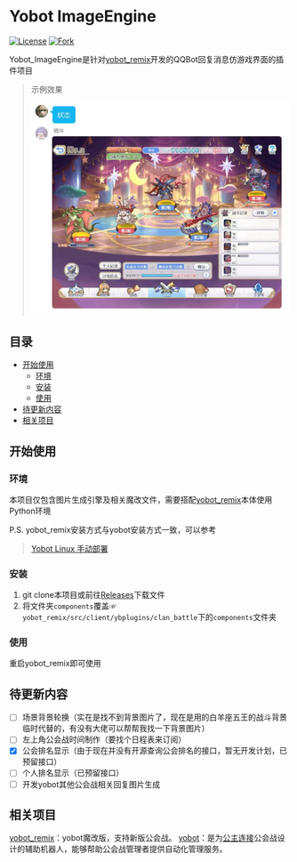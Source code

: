 # Yobot ImageEngine
[![License](https://img.shields.io/github/license/qiandeng1/yobot_ImageEngine)](LICENSE) 
[![Fork](https://img.shields.io/badge/yobot-remix-blue)](https://github.com/eggggi/yobot_remix)

Yobot_ImageEngine是针对[yobot_remix](https://github.com/eggggi/yobot_remix)开发的QQBot回复消息仿游戏界面的插件项目
> 示例效果
> 
> ![demo](https://github.com/qiandeng1/yobot_ImageEngine/blob/main/image/demo.jpg)
## 目录
- [开始使用](https://github.com/qiandeng1/yobot_ImageEngine/#开始使用)
	- [环境](https://github.com/qiandeng1/yobot_ImageEngine/#环境)
	- [安装](https://github.com/qiandeng1/yobot_ImageEngine/#安装)
	- [使用](https://github.com/qiandeng1/yobot_ImageEngine/#使用)
- [待更新内容](https://github.com/qiandeng1/yobot_ImageEngine/#待更新内容)
- [相关项目](https://github.com/qiandeng1/yobot_ImageEngine/#相关项目)

## 开始使用
### 环境
本项目仅包含图片生成引擎及相关魔改文件，需要搭配[yobot_remix](https://github.com/eggggi/yobot_remix)本体使用
Python环境

P.S.
yobot_remix安装方式与yobot安装方式一致，可以参考
> [Yobot Linux 手动部署](http://yobot.win/install/Linux-gocqhttp/)

### 安装
 1. git clone本项目或前往[Releases](https://github.com/qiandeng1/yobot_ImageEngine/releases)下载文件
 2. 将文件夹`components`覆盖☞`yobot_remix/src/client/ybplugins/clan_battle`下的`components`文件夹

### 使用
重启yobot_remix即可使用

## 待更新内容

 - [ ] 场景背景轮换（实在是找不到背景图片了，现在是用的白羊座五王的战斗背景临时代替的，有没有大佬可以帮帮我找一下背景图片）
 - [ ] 左上角公会战时间制作（要找个日程表来订阅）
 - [x] 公会排名显示（由于现在并没有开源查询公会排名的接口，暂无开发计划，已预留接口）
 - [ ] 个人排名显示（已预留接口）
 - [ ] 开发yobot其他公会战相关回复图片生成

## 相关项目
[yobot_remix](https://github.com/eggggi/yobot_remix)：yobot魔改版，支持新版公会战。
[yobot](https://github.com/yuudi/yobot)：是为[公主连接](https://priconne-redive.jp/)公会战设计的辅助机器人，能够帮助公会战管理者提供自动化管理服务。
